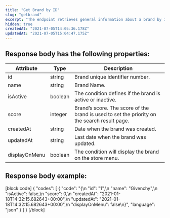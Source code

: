 ```yaml
---
title: "Get Brand by ID"
slug: "getbrand"
excerpt: "The endpoint retrieves general information about a brand by its ID."
hidden: true
createdAt: "2021-07-05T14:05:36.178Z"
updatedAt: "2021-07-05T15:04:47.175Z"
---
```

## Response body has the following properties:

| Attribute     | Type    | Description                                                                                  |
| ------------- | ------- | -------------------------------------------------------------------------------------------- |
| id            | string  | Brand unique identifier number.                                                              |
| name          | string  | Brand Name.                                                                                  |
| isActive      | boolean | The condition defines if the brand is active or inactive.                                    |
| score         | integer | Brand’s score. The score of the brand is used to set the priority on the search result page. |
| createdAt     | string  | Date when the brand was created.                                                             |
| updatedAt     | string  | Last date when the brand was updated.                                                        |
| displayOnMenu | boolean | The condition will display the brand on the store menu.                                      |

## Response body example:
[block:code]
{
  "codes": [
    {
      "code": "{\n    \"id\": \"1\",\n    \"name\": \"Givenchy\",\n    \"isActive\": false,\n    \"score\": 0,\n    \"createdAt\": \"2021-01-18T14:32:15.682643+00:00\",\n    \"updatedAt\": \"2021-01-18T14:32:15.682643+00:00\",\n    \"displayOnMenu\": false\n}",
      "language": "json"
    }
  ]
}
[/block]